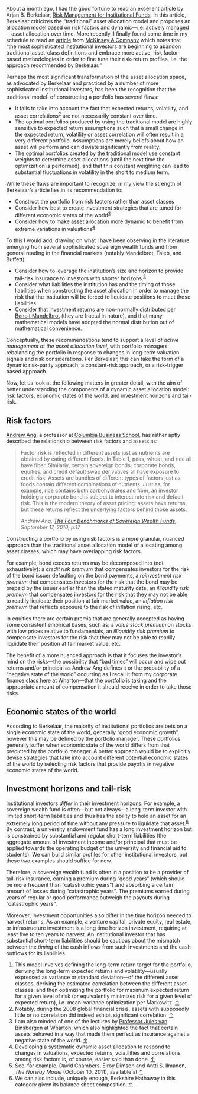 <p class="lede">About a month ago, I had the good fortune to read an excellent article by Arjan B. Berkelaar, <a href="http://merage.uci.edu/~jorion/varseminar/berkelaar2011.pdf">Risk Management for Institutional Funds</a>. In this article, Berkelaar criticizes the “traditional” asset allocation model and proposes an allocation model based on risk factors and dynamic—i.e. actively managed—asset allocation over time. More recently, I finally found some time in my schedule to read an <a href="http://www.mckinsey.com/insights/financial_services/The_64_trillion_question">article</a> from <a href="">McKinsey &amp; Company</a> which notes that <q>the most sophisticated institutional investors are beginning to abandon traditional asset-class definitions and embrace more active, risk factor-based methodologies in order to fine tune their risk-return profiles, i.e. the approach recommended by Berkelaar.</p>

Perhaps the most significant transformation of the asset allocation space, as advocated by Berkelaar and practiced by a number of more sophisticated institutional investors, has been the recognition that the traditional model<sup><a href="#fn01" id="fref01">1</a></sup> of constructing a portfolio has several flaws: 

* It fails to take into account the fact that expected returns, volatility, and asset correlations<sup><a href="#fn02" id="fref02">2</a></sup> are not necessarily constant over time. 
* The optimal portfolios produced by using the traditional model are highly sensitive to expected return assumptions such that a small change in the expected return, volatility or asset correlation will often result in a very different portfolio. Assumptions are merely beliefs about how an asset will perform and can deviate significantly from reality.
* The optimal portfolios created by the traditional model use constant weights to determine asset allocations (until the next time the optimization is performed), and that this constant weighting can lead to substantial fluctuations in volatility in the short to medium term. 

While these flaws are important to recognize, in my view the strength of Berkelaar’s article lies in its recommendation to:

* Construct the portfolio from risk factors rather than asset classes
* Consider how best to create investment strategies that are tuned for different economic states of the world<sup><a href="#fn03" id="fref03">3</a></sup> 
* Consider how to make asset allocation more dynamic to benefit from extreme variations in valuations<sup><a href="#fn04" id="fref04">4</a></sup> 

To this I would add, drawing on what I have been observing in the literature emerging from several sophisticated sovereign wealth funds and from general reading in the financial markets (notably Mandelbrot, Taleb, and Buffett): 

* Consider how to leverage the institution’s size and horizon to provide tail-risk insurance to investors with shorter horizons.<sup><a href="#fn05" id="fref05">5</a></sup> 
* Consider what liabilities the institution has and the timing of those liabilities when constructing the asset allocation in order to manage the risk that the institution will be forced to liquidate positions to meet those liabilities. 
* Consider that investment returns are non-normally distributed per [Benoit Mandelbrot](http://en.wikipedia.org/wiki/Benoit_Mandelbrot) (they are fractal in nature), and that many mathematical models have adopted the normal distribution out of mathematical convenience. 

Conceptually, these recommendations tend to support a level of _active management at the asset allocation level,_ with portfolio managers rebalancing the portfolio in response to changes in long-term valuation signals and risk considerations. Per Berkelaar, this can take the form of a dynamic risk-parity approach, a constant-risk approach, or a risk-trigger based approach. 

Now, let us look at the following matters in greater detail, with the aim of better understanding the components of a dynamic asset allocation model: risk factors, economic states of the world, and investment horizons and tail-risk. 

## Risk factors 

[Andrew Ang](http://www.columbia.edu/~aa610/about.html), a professor at [Columbia Business School](http://www8.gsb.columbia.edu), has rather aptly described the relationship between risk factors and assets as: 

> Factor risk is reflected in different assets just as nutrients are obtained by eating different foods. 
> In Table 1, peas, wheat, and rice all have fiber. Similarly, certain sovereign bonds, corporate bonds, 
> equities, and credit default swap derivatives all have exposure to credit risk. Assets are bundles of 
> different types of factors just as foods contain different combinations of nutrients. Just as, for 
> example, rice contains both carbohydrates and fiber, an investor holding a corporate bond is subject to 
> interest rate risk and default risk. This is the modern theory of asset pricing: assets have returns, 
> but these returns reflect the underlying factors behind those assets.
> <footer><cite><span class="author">Andrew Ang</span>, <span class="title"><a href="http://ssrn.com/abstract=1680485">The Four Benchmarks of Sovereign Wealth Funds</a></span>, <span class="date">September 17, 2010</span>, p.17</cite></footer>

Constructing a portfolio by using risk factors is a more granular, nuanced approach than the traditional asset allocation model of allocating among asset classes, which may have overlapping risk factors. 

For example, bond excess returns may be decomposed into (not exhaustively): a _credit risk premium_ that compensates investors for the risk of the bond issuer defaulting on the bond payments, a _reinvestment risk premium_ that compensates investors for the risk that the bond may be prepaid by the issuer earlier than the stated maturity date, an _illiquidity risk premium_ that compensates investors for the risk that they may not be able to readily liquidate their position at fair market value, an _inflation risk premium_ that reflects exposure to the risk of inflation rising, etc. 

In equities there are certain premia that are generally accepted as having some consistent empirical bases, such as: a _value stock premium_ on stocks with low prices relative to fundamentals, an _illiquidity risk premium_ to compensate investors for the risk that they may not be able to readily liquidate their position at fair market value, etc.

The benefit of a more nuanced approach is that it focuses the investor’s mind on the risks—the possibility that “bad times” will occur and wipe out returns and/or principal as Andrew Ang defines it or the probability of a “negative state of the world” occurring as I recall it from my corporate finance class here at [Wharton](http://www.wharton.upenn.edu/)—that the portfolio is taking and the appropriate amount of compensation it should receive in order to take those risks. 

## Economic states of the world

According to Berkelaar, the majority of institutional portfolios are bets on a single economic state of the world, generally “good economic growth”, however this may be defined by the portfolio manager. These portfolios generally suffer when economic state of the world differs from that predicted by the portfolio manager. A better approach would be to explicitly devise strategies that take into account different potential economic states of the world by selecting risk factors that provide payoffs in negative economic states of the world. 

## Investment horizons and tail-risk

Institutional investors _differ_ in their investment horizons. For example, a sovereign wealth fund is often—but not always—a long-term investor with limited short-term liabilities and thus has the ability to hold an asset for an extremely long period of time without any pressure to liquidate that asset.<sup><a href="">6</a></sup> By contrast, a university endowment fund has a long investment horizon but is constrained by substantial and regular short-term liabilities (the aggregate amount of investment income and/or principal that must be applied towards the operating budget of the university and financial aid to students). We can build similar profiles for other institutional investors, but these two examples should suffice for now.

Therefore, a sovereign wealth fund is often in a position to be a provider of tail-risk insurance, earning a premium during “good years” (which should be more frequent than “catastrophic years”) and absorbing a certain amount of losses during “catastrophic years”. The premiums earned during years of regular or good performance outweigh the payouts during “catastrophic years”. 

Moreover, investment opportunities also differ in the time horizon needed to harvest returns. As an example, a venture capital, private equity, real estate, or infrastructure investment is a long time horizon investment, requiring at least five to ten years to harvest. An institutional investor that has substantial short-term liabilities should be cautious about the mismatch between the _timing_ of the cash inflows from such investments and the cash outflows for its liabilities. 

<div class="footnotes">
    <ol>
        <li id="fn01">This model involves defining the long-term return target for the portfolio, deriving the long-term expected returns and volatility—usually expressed as variance or standard deviation—of the different asset classes, deriving the estimated correlation between the different asset classes, and then optimizing the portfolio for maximum expected return for a given level of risk (or equivalently minimizes risk for a given level of expected return), i.e. mean-variance optimization per Markowitz. <a href="#fref01">&#8593;</a></li>
        <li id="fn02">Notably, during the 2008 global financial crisis, assets with supposedly little or no correlation did indeed exhibit significant correlation. <a href="#fref02">&#8593;</a></li>
        <li id="fn03">I am also minded of one of the lectures by <a href="https://fnce.wharton.upenn.edu/profile/27423/">Professor Jules van Binsbergen</a> at <a href="http://www.wharton.upenn.edu/">Wharton</a>, which also highlighted the fact that certain assets behaved in a way that made them perfect as insurance against a negative state of the world. <a href="#fref03">&#8593;</a></li>
        <li id="fn04">Developing a systematic dynamic asset allocation to respond to changes in valuations, expected returns, volatilities and correlations among risk factors is, of course, easier said than done. <a href="#fref04">&#8593;</a></li>
        <li id="fn05">See, for example, David Chambers, Elroy Dimson and Antti S. Ilmanen, <i>The Norway Model</i> (October 10, 2011), available at <a href="http://ssrn.com/abstract=1936806"></a> <a href="#fref05">&#8593;</a></li>
        <li id="fn06">We can also include, uniquely enough, Berkshire Hathaway in this category given its balance sheet composition. <a href="#fref06">&#8593;</a></li>
    </ol>
</div>